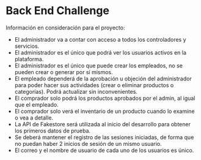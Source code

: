 # Back End Challenge
Información en consideración para el proyecto:
- El administrador va a contar con acceso a todos los controladores y servicios.
- El administrador es el único que podrá ver los usuarios activos en la plataforma.
- El administrador es el único que puede crear los empleados, no se pueden crear o generar por sí mismos.
- El empleado dependerá de la aprobación u objeción del administrador para poder hacer sus actividades (crear o eliminar productos o categorias). Podrá actualizar sin inconvenientes.
- El comprador solo podrá los productos aprobados por el admin, al igual que el empleado.
- El comprador solo verá el inventario de un producto cuando lo examine o vea a detalle.
- La API de Fakestore será utilizada al inicio del desarrollo para obtener los primeros datos de prueba.
- Se deberá mantener el registro de las sesiones iniciadas, de forma que no puedan haber 2 inicios de sesión de un mismo usuario.
- El correo y el nombre de usuario de cada uno de los usuarios es único.
